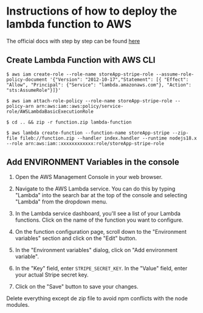 # Instructions of how to deploy the lambda function to AWS

The official docs with step by step can be found [here](https://docs.aws.amazon.com/lambda/latest/dg/gettingstarted-awscli.html)

## Create Lambda Function with AWS CLI

```
$ aws iam create-role --role-name storeApp-stripe-role --assume-role-policy-document '{"Version": "2012-10-17","Statement": [{ "Effect": "Allow", "Principal": {"Service": "lambda.amazonaws.com"}, "Action": "sts:AssumeRole"}]}'

$ aws iam attach-role-policy --role-name storeApp-stripe-role --policy-arn arn:aws:iam::aws:policy/service-role/AWSLambdaBasicExecutionRole

$ cd .. && zip -r function.zip lambda-function

$ aws lambda create-function --function-name storeApp-stripe --zip-file fileb://function.zip --handler index.handler --runtime nodejs18.x --role arn:aws:iam::xxxxxxxxxxxx:role/storeApp-stripe-role
```

## Add ENVIRONMENT Variables in the console

1. Open the AWS Management Console in your web browser.

2. Navigate to the AWS Lambda service. You can do this by typing "Lambda" into the search bar at the top of the console and selecting "Lambda" from the dropdown menu.

3. In the Lambda service dashboard, you'll see a list of your Lambda functions. Click on the name of the function you want to configure.

4. On the function configuration page, scroll down to the "Environment variables" section and click on the "Edit" button.

5. In the "Environment variables" dialog, click on "Add environment variable".

6. In the "Key" field, enter `STRIPE_SECRET_KEY`. In the "Value" field, enter your actual Stripe secret key.

7. Click on the "Save" button to save your changes.

Delete everything except de zip file to avoid npm conflicts with the node modules.
